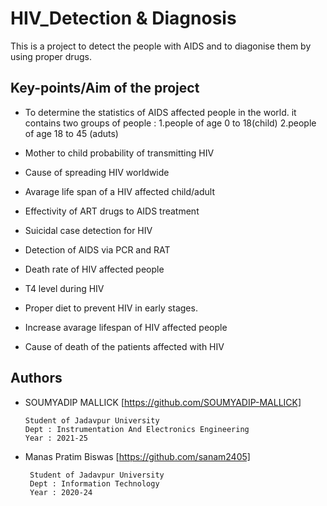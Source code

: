 
# HIV_Detection & Diagnosis

This is a project to detect the people with AIDS and to 
diagonise them by using proper drugs.



## Key-points/Aim of the project 

* To determine the statistics of AIDS affected people in the world.
it contains two groups of people : 
1.people of age 0 to 18(child)
2.people of age 18 to 45 (aduts)

* Mother to child probability of transmitting HIV

* Cause of spreading HIV worldwide

* Avarage life span of a HIV affected child/adult

* Effectivity of ART drugs to AIDS treatment

* Suicidal case detection for HIV

* Detection of AIDS via PCR and RAT

* Death rate of HIV affected people

* T4 level during HIV

* Proper diet to prevent HIV in early stages.

* Increase avarage lifespan of HIV affected people

* Cause of death of the patients affected with HIV



## Authors

- SOUMYADIP MALLICK [https://github.com/SOUMYADIP-MALLICK]

      Student of Jadavpur University 
      Dept : Instrumentation And Electronics Engineering
      Year : 2021-25

 - Manas Pratim Biswas [https://github.com/sanam2405]

        Student of Jadavpur University 
        Dept : Information Technology
        Year : 2020-24      




